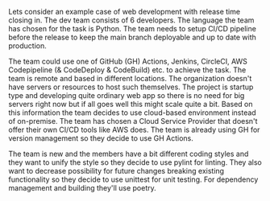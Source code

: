 Lets consider an example case of web development with release time closing in. The dev team consists of 6 developers. The language the team has chosen for the task is Python. The team needs to setup CI/CD pipeline before the release to keep the main branch deployable and up to date with production.

The team could use one of GitHub (GH) Actions, Jenkins, CircleCI, AWS Codepipeline (& CodeDeploy & CodeBuild) etc. to achieve the task. The team is remote and based in different locations. The organization doesn't have servers or resources to host such themselves. The project is startup type and developing quite ordinary web app so there is no need for big servers right now but if all goes well this might scale quite a bit. Based on this information the team decides to use cloud-based environment instead of on-premise. The team has chosen a Cloud Service Provider that doesn't offer their own CI/CD tools like AWS does. The team is already using GH for version management so they decide to use GH Actions.

The team is new and the members have a bit different coding styles and they want to unify the style so they decide to use pylint for linting. They also want to decrease possibility for future changes breaking existing functionality so they decide to use unittest for unit testing. For dependency management and building they'll use poetry.